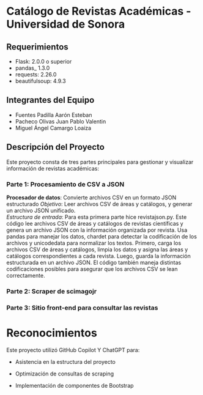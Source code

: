 # Catálogo de Revistas Académicas - Universidad de Sonora
## Requerimientos
- Flask: 2.0.0 o superior
- pandas_ 1.3.0
- requests: 2.26.0
- beautifulsoup: 4.9.3

## Integrantes del Equipo
- Fuentes Padilla Aarón Esteban
- Pacheco Olivas Juan Pablo Valentin
- Miguel Ángel Camargo Loaiza

## Descripción del Proyecto
Este proyecto consta de tres partes principales para gestionar y visualizar información de revistas académicas:

### Parte 1: Procesamiento de CSV a JSON
**Procesador de datos**: Convierte archivos CSV en un formato JSON estructurado
*Objetivo*: Leer archivos CSV de áreas y catálogos, y generar un archivo JSON unificado.  
*Estructura de entrada*:
  Para esta primera parte hice revistajson.py. Este código lee archivos CSV de áreas y catálogos de revistas científicas y genera un archivo JSON con la información organizada por revista. Usa pandas para manejar los datos,   chardet para detectar la codificación de los archivos y unicodedata para normalizar los textos. Primero, carga los archivos CSV de áreas y catálogos, limpia los datos y asigna las áreas y catálogos correspondientes a cada     revista. Luego, guarda la información estructurada en un archivo JSON. El código también maneja distintas codificaciones posibles para asegurar que los archivos CSV se lean correctamente.

  ### Parte 2: Scraper de scimagojr



   ### Parte 3: Sitio front-end para consultar las revistas
# Reconocimientos
Este proyecto utilizó GitHub Copilot Y ChatGPT para:

- Asistencia en la estructura del proyecto

- Optimización de consultas de scraping

- Implementación de componentes de Bootstrap
